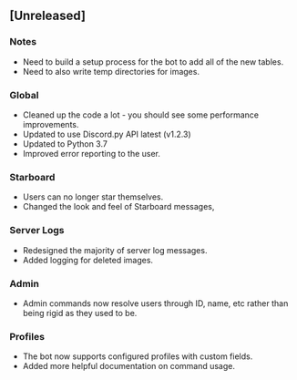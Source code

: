
## [Unreleased]
### Notes
- Need to build a setup process for the bot to add all of the new tables.
- Need to also write temp directories for images.

### Global
- Cleaned up the code a lot - you should see some performance improvements.
- Updated to use Discord.py API latest (v1.2.3)
- Updated to Python 3.7
- Improved error reporting to the user.

### Starboard
- Users can no longer star themselves.
- Changed the look and feel of Starboard messages,

### Server Logs
- Redesigned the majority of server log messages.
- Added logging for deleted images.

### Admin
- Admin commands now resolve users through ID, name, etc rather than being rigid as they used to be.

### Profiles
- The bot now supports configured profiles with custom fields.
- Added more helpful documentation on command usage.